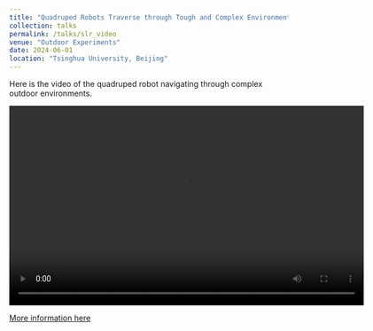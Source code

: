 ```yaml
---
title: "Quadruped Robots Traverse through Tough and Complex Environments"
collection: talks
permalink: /talks/slr_video
venue: "Outdoor Experiments"
date: 2024-06-01
location: "Tsinghua University, Beijing"
---
```


Here is the video of the quadruped robot navigating through complex outdoor environments.

<video width="640" height="360" controls>
  <source src="https://github.com/tenthousandrain/tenthousandrain.github.io/blob/master/images/slr.mp4" type="video/mp4">
  Your browser does not support the video tag.
</video>

[More information here](https://11chens.github.io/SLR/)
